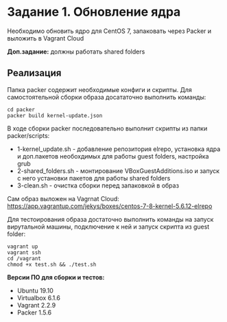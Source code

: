 # Задание 1. Обновление ядра

Необходимо обновить ядро для CentOS 7, запаковать через Packer и выложить в Vagrant Cloud

**Доп.задание:** должны работать shared folders

## Реализация

Папка packer содержит необходимые конфиги и скрипты. Для самостоятельной сборки образа досататочно выполнить команды:

```
cd packer
packer build kernel-update.json
```

В ходе сборки packer последовательно выполнит скрипты из папки packer/scripts:

* 1-kernel_update.sh - добавление репозитория elrepo, установка ядра и доп.пакетов необохдимых для работы guest folders, настройка grub
* 2-shared_folders.sh - монтирование VBoxGuestAdditions.iso и запуск с него установки пакетов для работы shared folders
* 3-clean.sh - очистка сборки перед запаковкой в образ

Сам образ выложен на Vagrnat Cloud: https://app.vagrantup.com/jekys/boxes/centos-7-8-kernel-5.6.12-elrepo

Для тестоирования образа достаточно выполнить команды на запуск вирутальной машины, подключение к ней и запуск скрипта из guest folder:

```
vagrant up
vagrant ssh
cd /vagrant
chmod +x test.sh && ./test.sh
```

**Версии ПО для сборки и тестов:**
* Ubuntu 19.10
* Virtualbox 6.1.6
* Vagrant 2.2.9
* Packer 1.5.6




